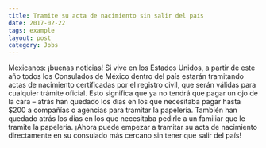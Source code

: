```yaml
---
title: Tramite su acta de nacimiento sin salir del país
date: 2017-02-22
tags: example
layout: post
category: Jobs
---
```


Mexicanos: ¡buenas noticias! Si vive en los Estados Unidos, a partir de este año todos los Consulados de México dentro del país estarán tramitando actas de nacimiento certificadas por el registro civil, que serán válidas para cualquier trámite oficial. Esto significa que ya no tendrá que pagar un ojo de la cara – atrás han quedado los días en los que necesitaba pagar hasta $200 a compañías o agencias para tramitar la papelería. También han quedado atrás los días en los que necesitaba pedirle a un familiar que le tramite la papelería. ¡Ahora puede empezar a tramitar su acta de nacimiento directamente en su consulado más cercano sin tener que salir del país!
